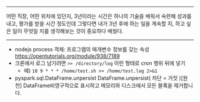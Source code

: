 

---

어떤 직장, 어떤 위치에 있던지,
3년이라는 시간은 하나의 기술을 배워서 숙련해 성과를 내고, 평가를 받을 시간 정도인데
그렇다면 내가 3년 후에 하는 일을 계속할 지, 하고 싶은 일이 무엇일 지를 생각해보는 것이 중요하다 배웠다.


---

* nodejs process 객체: 프로그램의 매개변수 정보를 갖는 속성 https://opentutorials.org/module/938/7189
* 크론에서 로그 남기려면 `>> /directory/log` 이런 형태로 cron 행위 뒤에 넣기
  *   예) `10 9 * * * /home/test.sh >> /home/test.log 2>&1`
*   pyspark.sql.DataFrame.unpersist
DataFrame.unpersist( 차단 = 거짓 )[원천] DataFrame비영구적으로 표시하고 메모리와 디스크에서 모든 블록을 제거합니다.
